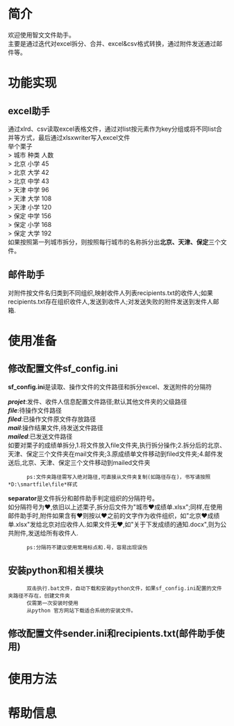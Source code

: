 # 简介
欢迎使用智文文件助手。  
主要是通过迭代对excel拆分、合并、excel&csv格式转换，通过附件发送通过邮件等。
# 功能实现
## excel助手
通过xlrd、csv读取excel表格文件，通过对list按元素作为key分组或将不同list合并等方式，最后通过xlsxwriter写入excel文件  
举个栗子  
          >        城市         种类      人数  
          >        北京         小学        45  
          >        北京         大学        42  
          >        北京         中学	43  
          >        天津         中学	96  
          >        天津         大学	108  
          >        天津         小学	120  
          >        保定	中学	156  
          >        保定	小学	168   
          >        保定	大学	192  
如果按照第一列城市拆分，则按照每行城市的名称拆分出**北京、天津、保定**三个文件。
## 邮件助手
对附件按文件名归类到不同组织,映射收件人列表recipients.txt的收件人;如果recipients.txt存在组织收件人,发送到收件人;对发送失败的附件发送到发件人邮箱.
# 使用准备
## 修改配置文件sf_config.ini
**sf_config.ini**是读取、操作文件的文件路径和拆分excel、发送附件的分隔符  

***projet***:发件、收件人信息配置文件路径;默认其他文件夹的父级路径  
***file***:待操作文件路径  
***filed***:已操作文件原文件存放路径  
***mail***:操作结果文件,待发送文件路径  
***mailed***:已发送文件路径  
如要对栗子的成绩单拆分,1.将文件放入file文件夹,执行拆分操作;2.拆分后的北京、天津、保定三个文件夹在mail文件夹;3.原成绩单文件移动到filed文件夹;4.邮件发送后,北京、天津、保定三个文件移动到mailed文件夹  

          ps:文件夹路径需写入绝对路径,可直接从文件夹复制(如路径存在)，书写请按照*D:\smartfile\file*样式

**separator**是文件拆分和邮件助手判定组织的分隔符号。  
如分隔符号为❤,依旧以上述栗子,拆分后文件为"城市❤成绩单.xlsx";同样,在使用邮件助手时,附件如果含有❤则按以❤之前的文字作为收件组织，如"北京❤成绩单.xlsx"发给北京对应收件人.如果文件无❤,如"关于下发成绩的通知.docx",则为公共附件,发送给所有收件人.  

          ps:分隔符不建议使用常用标点和.号，容易出现误伤  

## 安装python和相关模块
          双击执行.bat文件，自动下载和安装python文件，如果sf_config.ini配置的文件夹路径不存在，创建文件夹
          仅需第一次安装时使用
          从python 官方网站下载适合系统的安装文件。
## 修改配置文件sender.ini和recipients.txt(邮件助手使用)
# 使用方法
# 帮助信息
